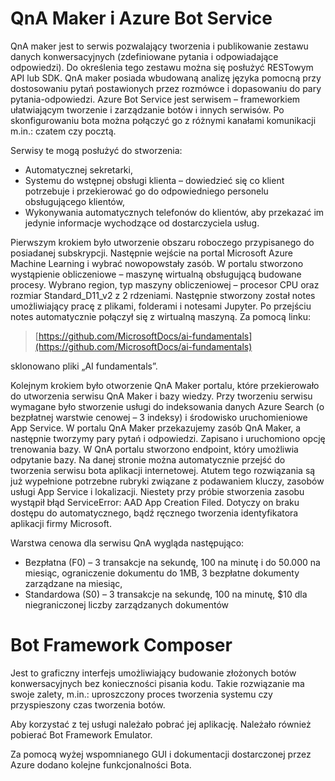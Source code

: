 # **QnA Maker i Azure Bot Service**

QnA maker jest to serwis pozwalający tworzenia i publikowanie zestawu danych konwersacyjnych (zdefiniowane pytania i odpowiadające odpowiedzi). Do określenia tego zestawu można się posłużyć RESTowym API lub SDK. QnA maker posiada wbudowaną analizę języka pomocną przy dostosowaniu pytań postawionych przez rozmówce i dopasowaniu do pary pytania-odpowiedzi. Azure Bot Service jest serwisem – frameworkiem ułatwiającym tworzenie i zarządzanie botów i innych serwisów. Po skonfigurowaniu bota można połączyć go z różnymi kanałami komunikacji m.in.: czatem czy pocztą.

Serwisy te mogą posłużyć do stworzenia:

 - Automatycznej sekretarki,
 - Systemu do wstępnej obsługi klienta – dowiedzieć się co klient
   potrzebuje i przekierować go do odpowiedniego personelu obsługującego
   klientów,
 - Wykonywania automatycznych telefonów do klientów, aby przekazać im
   jedynie informacje wychodzące od dostarczyciela usług.

Pierwszym krokiem było utworzenie obszaru roboczego przypisanego do posiadanej subskrypcji. Następnie wejście na portal Microsoft Azure Machine Learning i wybrać nowopowstały zasób. W portalu stworzono wystąpienie obliczeniowe – maszynę wirtualną obsługującą budowane procesy. Wybrano region, typ maszyny obliczeniowej – procesor CPU oraz rozmiar Standard_D11_v2 z 2 rdzeniami. Następnie stworzony został notes umożliwiający pracę z plikami, folderami i notesami Jupyter. Po przejściu notes automatycznie połączył się z wirtualną maszyną. Za pomocą linku:

>  [https://github.com/MicrosoftDocs/ai-fundamentals](https://github.com/MicrosoftDocs/ai-fundamentals)

 sklonowano pliki „AI fundamentals”.

Kolejnym krokiem było otworzenie QnA Maker portalu, które przekierowało do utworzenia serwisu QnA Maker i bazy wiedzy. Przy tworzeniu serwisu wymagane było stworzenie usługi do indeksowania danych Azure Search (o bezpłatnej warstwie cenowej – 3 indeksy)  i środowisko uruchomieniowe App Service. W portalu QnA Maker przekazujemy zasób QnA Maker, a następnie tworzymy pary pytań i odpowiedzi. Zapisano i uruchomiono opcję trenowania bazy. W QnA portalu stworzono endpoint, który umożliwia odpytanie bazy. Na danej stronie można automatycznie przejść do tworzenia serwisu bota aplikacji internetowej. Atutem tego rozwiązania są już wypełnione potrzebne rubryki związane z podawaniem kluczy, zasobów usługi App Service i lokalizacji. Niestety przy próbie stworzenia zasobu wystąpił błąd ServiceError: AAD App Creation Filed. Dotyczy on braku dostępu do automatycznego, bądź ręcznego tworzenia identyfikatora aplikacji firmy Microsoft.



Warstwa cenowa dla serwisu QnA wygląda następująco:

 - Bezpłatna (F0) – 3 transakcje na sekundę, 100 na minutę i do 50.000
   na miesiąc, ograniczenie dokumentu do 1MB, 3 bezpłatne dokumenty
   zarządzane na miesiąc,
 - Standardowa (S0) – 3 transakcje na sekundę, 100 na minutę, $10 dla
   niegraniczonej liczby zarządzanych dokumentów

# **Bot Framework Composer**

Jest to graficzny interfejs umożliwiający budowanie złożonych botów konwersacyjnych bez konieczności pisania kodu. Takie rozwiązanie ma swoje zalety, m.in.: uproszczony proces tworzenia systemu czy przyspieszony czas tworzenia botów.

Aby korzystać z tej usługi należało pobrać jej aplikację. Należało również pobierać Bot Framework Emulator.

Za pomocą wyżej wspomnianego GUI i dokumentacji dostarczonej przez Azure dodano kolejne funkcjonalności Bota.


